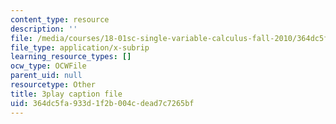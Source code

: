 ```yaml
---
content_type: resource
description: ''
file: /media/courses/18-01sc-single-variable-calculus-fall-2010/364dc5fa933d1f2b004cdead7c7265bf_twzGBqPeW0M.srt
file_type: application/x-subrip
learning_resource_types: []
ocw_type: OCWFile
parent_uid: null
resourcetype: Other
title: 3play caption file
uid: 364dc5fa-933d-1f2b-004c-dead7c7265bf
---
```

